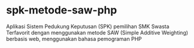 # spk-metode-saw-php


Aplikasi Sistem Pedukung Keputusan (SPK) pemilihan SMK Swasta Terfavorit dengan menggunakan metode SAW (Simple Additive Weighting) berbasis web, menggunakan bahasa pemograman PHP
